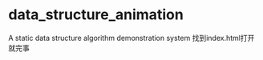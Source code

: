 # data_structure_animation
A static data structure algorithm demonstration system
找到index.html打开就完事
